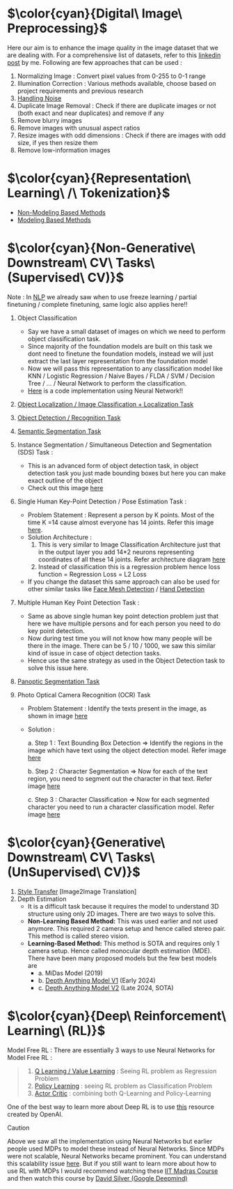 # $\color{cyan}{Digital\ Image\ Preprocessing}$
Here our aim is to enhance the image quality in the image dataset that we are dealing with. For a comprehensive list of datasets, refer to this [linkedin post](https://www.linkedin.com/feed/update/urn:li:activity:7269031439713656832/) by me. Following are few approaches that can be used :  

1. Normalizing Image : Convert pixel values from 0-255 to 0-1 range
2. Illumination Correction : Various methods available, choose based on project requirements and previous research
3. [Handling Noise](https://github.com/khetansarvesh/CV/blob/main/notes/Handling_Noise.pdf)
4. Duplicate Image Removal : Check if there are duplicate images or not (both exact and near duplicates) and remove if any
5. Remove blurry images
6. Remove images with unusual aspect ratios
7. Resize images with odd dimensions : Check if there are images with odd size, if yes then resize them
8. Remove low-information images











# $\color{cyan}{Representation\ Learning\ /\ Tokenization}$
- [Non-Modeling Based Methods](https://khetansarvesh.medium.com/non-modelling-methods-for-image-representation-learning-5a3b80a31a29)
- [Modeling Based Methods](https://www.google.com/url?q=https://khetansarvesh.medium.com/modelling-based-methods-for-image-representation-learning-48cd5f56ad0d&sa=D&source=docs&ust=1733758892238210&usg=AOvVaw1HeO_DRIuK6YLyDS-Ne3gT)










# $\color{cyan}{Non-Generative\ Downstream\ CV\ Tasks\ (Supervised\ CV)\}$

Note : In [NLP](https://docs.google.com/document/d/18uKePZSgFpufsPhpcLj0rSjsuFPhm6_GcjnRPOrJCog/edit?tab=t.0) we already saw when to use freeze learning / partial finetuning / complete finetuning, same logic also applies here!! 

1. Object Classification
   - Say we have a small dataset of images on which we need to perform object classification task.
   - Since majority of the foundation models are built on this task we dont need to finetune the foundation models, instead we will just extract the last layer representation from the foundation model
   - Now we will pass this representation to any classification model like KNN / Logistic Regression / Naive Bayes / FLDA / SVM / Decision Tree / … / Neural Network to perform the classification.
   - [Here](https://github.com/khetansarvesh/CV/blob/main/im_classification/image_classification_freeze_learning.ipynb) is a code implementation using Neural Network!!
2. [Object Localization / Image Classification + Localization Task](https://pub.towardsai.net/computer-vision-object-localization-task-2d536238510f)
3. [Object Detection / Recognition Task](https://pub.towardsai.net/computer-vision-object-detection-task-b572d58f2ada)

4. [Semantic Segmentation Task](https://levelup.gitconnected.com/semantic-segmentation-models-clearly-explained-780bde9515b5)
5. Instance Segmentation / Simultaneous Detection and Segmentation (SDS) Task : 
   - This is an advanced form of object detection task, in object detection task you just made bounding boxes but here you can make exact outline of the object
   - Check out this image [here](https://miro.medium.com/v2/resize:fit:1100/format:webp/1*SNvD04dEFIDwNAqSXLQC_g.jpeg)

6. Single Human Key-Point Detection / Pose Estimation Task : 
   - Problem Statement : Represent a person by K points. Most of the time K =14 cause almost everyone has 14 joints. Refer this image [here](https://github.com/khetansarvesh/CV/blob/main/notes/pose_estimation_prb_statement.png).
   - Solution Architecture : 
      1. This is very similar to Image Classification Architecture just that in the output layer you add 14*2 neurons representing coordinates of all these 14 joints. Refer architecture diagram [here](https://github.com/khetansarvesh/CV/blob/main/notes/pose_estimation_arch.png) 
      2. Instead of classification this is a regression problem hence loss function = Regression Loss = L2 Loss
   - If you change the dataset this same approach can also be used for other similar tasks like [Face Mesh Detection](https://ai.google.dev/static/edge/mediapipe/images/solutions/examples/face_landmark.png) / [Hand Detection](https://learnopencv.com/wp-content/uploads/2018/10/hand-output-skeleton.jpg) 
7. Multiple Human Key Point Detection Task : 
   - Same as above single human key point detection problem just that here we have multiple persons and for each person you need to do key point detection. 
   - Now during test time you will not know how many people will be there in the image. There can be 5 / 10 / 1000, we saw this similar kind of issue in case of object detection tasks.
   - Hence use the same strategy as used in the Object Detection task to solve this issue here.

8. [Panoptic Segmentation Task](https://github.com/khetansarvesh/CV/tree/main/panoptic_segmentation)
9. Photo Optical Camera Recognition (OCR) Task
    - Problem Statement : Identify the texts present in the image, as shown in image [here](https://github.com/khetansarvesh/CV/blob/main/notes/ocr_prb_statement.png)
    - Solution :
      
      a. Step 1 : Text Bounding Box Detection => Identify the regions in the image which have text using the object detection model. Refer image [here](https://github.com/khetansarvesh/CV/blob/main/notes/txt_det.png)
      
      b. Step 2 : Character Segmentation => Now for each of the text region, you need to segment out the character in that text. Refer image [here](https://github.com/khetansarvesh/CV/blob/main/notes/char_seg.png)

      c. Step 3 : Character Classification => Now for each segmented character you need to run a character classification model. Refer image [here](https://github.com/khetansarvesh/CV/blob/main/notes/char_class.png)
    




# $\color{cyan}{Generative\ Downstream\ CV\ Tasks\ (UnSupervised\ CV)\}$

1. [Style Transfer](https://khetansarvesh.medium.com/image2image-translation-task-588d134e9ee8) [Image2Image Translation]
2. Depth Estimation
   - It is a difficult task because it requires the model to understand 3D structure using only 2D images. There are two ways to solve this.
   - **Non-Learning Based Method:** This was used earlier and not used anymore. This required 2 camera setup and hence called stereo pair. This method is called stereo vision.
   - **Learning-Based Method:** This method is SOTA and requires only 1 camera setup. Hence called monocular depth estimation (MDE). There have been many proposed models but the few best models are 
        - a. MiDas Model (2019)
        - b. [Depth Anything Model V1](https://depth-anything.github.io/) (Early 2024)
        - c. [Depth Anything Model V2](https://depth-anything-v2.github.io/) (Late 2024, SOTA)
    

# $\color{cyan}{Deep\ Reinforcement\ Learning\ (RL)}$
Model Free RL : There are essentially 3 ways to use Neural Networks for Model Free RL :
> 1. [Q Learning / Value Learning](https://khetansarvesh.medium.com/q-learning-deep-reinforcement-learning-ff162e9aca18) : Seeing RL problem as Regression Problem
> 2. [Policy Learning](https://khetansarvesh.medium.com/policy-learning-deep-reinforcement-learning-83fb6e5aa025) : seeing RL problem as Classification Problem
> 3. [Actor Critic]() : combining both Q-Learning and Policy-Learning

One of the best way to learn more about Deep RL is to use [this](https://spinningup.openai.com/en/latest/index.html) resource created by OpenAI.


> [!CAUTION]
> Above we saw all the implementation using Neural Networks but earlier people used MDPs to model these instead of Neural Networks. Since MDPs were not scalable, Neural Networks became prominent. You can understand this scalability issue [here](https://www.youtube.com/watch?v=SgC6AZss478&list=PLs8w1Cdi-zvYviYYw_V3qe6SINReGF5M-&index=4). But if you still want to learn more about how to use RL with MDPs I would recommend watching these [IIT Madras Course](https://www.youtube.com/playlist?list=PLEAYkSg4uSQ0Hkv_1LHlJtC_wqwVu6RQX) and then watch this course by [David Silver (Google Deepmind)](https://www.davidsilver.uk/teaching/)
